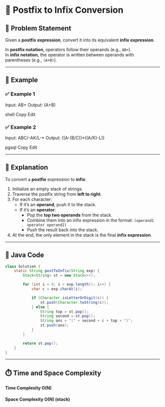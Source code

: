 # 🔁 Postfix to Infix Conversion

## 🧠 Problem Statement

Given a **postfix expression**, convert it into its equivalent **infix expression**.

In **postfix notation**, operators follow their operands (e.g., `AB+`).  
In **infix notation**, the operator is written between operands with parentheses (e.g., `(A+B)`).

---

## 🧾 Example

### ✅ Example 1
Input: AB+
Output: (A+B)

shell
Copy
Edit

### ✅ Example 2
Input: ABC/-AK/L-*
Output: ((A-(B/C))*((A/K)-L))

pgsql
Copy
Edit

---

## 🧩 Explanation

To convert a **postfix** expression to **infix**:

1. Initialize an empty stack of strings.
2. Traverse the postfix string from **left to right**.
3. For each character:
   - If it’s an **operand**, push it to the stack.
   - If it’s an **operator**:
     - Pop the **top two operands** from the stack.
     - Combine them into an infix expression in the format: `(operand1 operator operand2)`
     - Push the result back into the stack.
4. At the end, the only element in the stack is the final **infix expression**.

---

## 🧱 Java Code

```java
class Solution {
    static String postToInfix(String exp) {
        Stack<String> st = new Stack<>();

        for (int i = 0; i < exp.length(); i++) {
            char c = exp.charAt(i);

            if (Character.isLetterOrDigit(c)) {
                st.push(Character.toString(c));
            } else {
                String top = st.pop();
                String second = st.pop();
                String ans = "(" + second + c + top + ")";
                st.push(ans);
            }
        }

        return st.pop();
    }
}
```
---

## ⏱️ Time and Space Complexity

#### Time Complexity	O(N)
#### Space Complexity	O(N) (stack)
